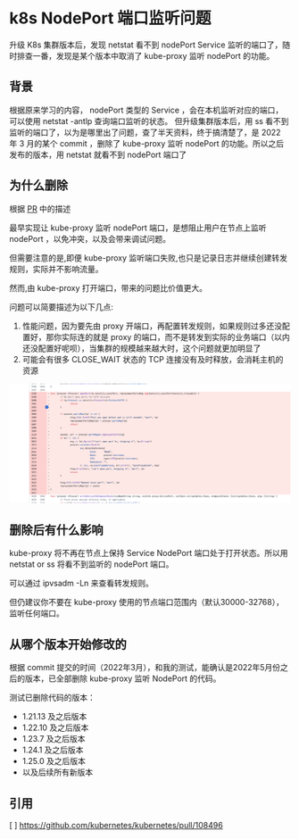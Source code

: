 # k8s NodePort 端口监听问题


升级 K8s 集群版本后，发现 netstat 看不到 nodePort Service 监听的端口了，随时排查一番，发现是某个版本中取消了 kube-proxy 监听 nodePort 的功能。
<!--more-->

## 背景

根据原来学习的内容， nodePort 类型的 Service ，会在本机监听对应的端口，可以使用 netstat -antlp 查询端口监听的状态。 但升级集群版本后，用 ss 看不到监听的端口了，以为是哪里出了问题，查了半天资料，终于搞清楚了，是 2022 年 3 月的某个 commit ，删除了 kube-proxy 监听 nodePort 的功能。所以之后发布的版本，用 netstat 就看不到 nodePort 端口了


## 为什么删除

根据 [PR](https://github.com/kubernetes/kubernetes/pull/108496) 中的描述

最早实现让 kube-proxy 监听 nodePort 端口，是想阻止用户在节点上监听 nodePort ，以免冲突，以及会带来调试问题。

但需要注意的是,即便 kube-proxy 监听端口失败,也只是记录日志并继续创建转发规则，实际并不影响流量。

然而,由 kube-proxy 打开端口，带来的问题比价值更大。

问题可以简要描述为以下几点:

1. 性能问题，因为要先由 proxy 开端口，再配置转发规则，如果规则过多还没配置好，那你实际连的就是 proxy 的端口，而不是转发到实际的业务端口（以内还没配置好呢呗），当集群的规模越来越大时，这个问题就更加明显了
2. 可能会有很多 CLOSE_WAIT 状态的 TCP 连接没有及时释放，会消耗主机的资源


![删除代码](../images/post_images/WX20230911-124000.png)

## 删除后有什么影响

kube-proxy 将不再在节点上保持 Service NodePort 端口处于打开状态。所以用 netstat or ss 将看不到监听的 nodePort 端口。

可以通过 ipvsadm -Ln 来查看转发规则。

但仍建议你不要在 kube-proxy 使用的节点端口范围内（默认30000-32768），监听任何端口。



## 从哪个版本开始修改的

根据 commit 提交的时间（2022年3月），和我的测试，能确认是2022年5月份之后的版本，已全部删除 kube-proxy 监听 NodePort 的代码。

测试已删除代码的版本：

- 1.21.13 及之后版本
- 1.22.10 及之后版本
- 1.23.7 及之后版本
- 1.24.1 及之后版本
- 1.25.0 及之后版本
- 以及后续所有新版本

## 引用

[ ] https://github.com/kubernetes/kubernetes/pull/108496
